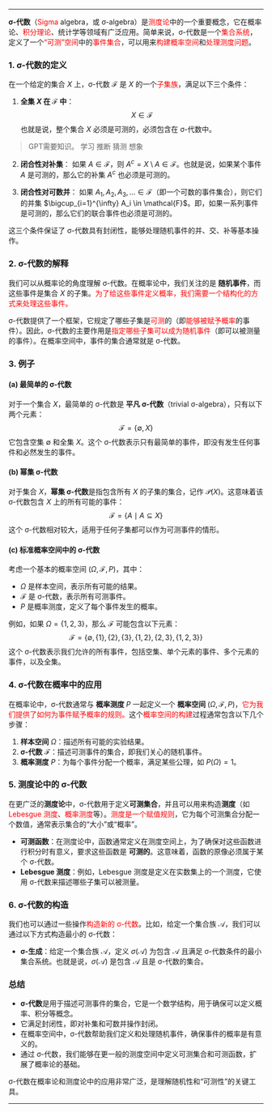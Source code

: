 
---

**σ-代数**（<span style="color:rgb(255, 0, 0)">Sigma</span> algebra，或 σ-algebra）是<span style="color:rgb(255, 0, 0)">测度论</span>中的一个重要概念，它在概率论、<span style="color:rgb(255, 0, 0)">积分理论</span>、统计学等领域有广泛应用。简单来说，σ-代数是一个<span style="color:rgb(255, 0, 0)">集合系统</span>，定义了一个<span style="color:rgb(255, 0, 0)">“可测”空间</span>中的<span style="color:rgb(255, 0, 0)">事件集合</span>，可以用来<span style="color:rgb(255, 0, 0)">构建概率空间</span>和<span style="color:rgb(255, 0, 0)">处理测度问题</span>。

### 1. **σ-代数的定义**
在一个给定的集合 $X$ 上，σ-代数 $\mathcal{F}$ 是 $X$ 的一个<span style="color:rgb(255, 0, 0)">子集族</span>，满足以下三个条件：

1. **全集 $X$ 在 $\mathcal{F}$ 中**：
   $$
   X \in \mathcal{F}
   $$
   也就是说，整个集合 $X$ 必须是可测的，必须包含在 σ-代数中。

> GPT需要知识。
> 	学习
> 	推断
> 	猜测
> 	想象

2. **闭合性对补集**：
   如果 $A \in \mathcal{F}$，则 $A^c = X \setminus A \in \mathcal{F}$。也就是说，如果某个事件 $A$ 是可测的，那么它的补集 $A^c$ 也必须是可测的。

3. **闭合性对可数并**：
   如果 $A_1, A_2, A_3, \dots \in \mathcal{F}$（即一个可数的事件集合），则它们的并集 $\bigcup_{i=1}^{\infty} A_i \in \mathcal{F}$。即，如果一系列事件是可测的，那么它们的联合事件也必须是可测的。

这三个条件保证了 σ-代数具有封闭性，能够处理随机事件的并、交、补等基本操作。

### 2. **σ-代数的解释**
我们可以从概率论的角度理解 σ-代数。在概率论中，我们关注的是 **随机事件**，而这些事件是集合 $X$ 的子集。<span style="color:rgb(255, 0, 0)">为了给这些事件定义概率，我们需要一个结构化的方式来处理这些事件。</span>

σ-代数提供了一个框架，它规定了哪些子集是<span style="color:rgb(255, 0, 0)">可测</span>的（即<span style="color:rgb(255, 0, 0)">能够被赋予概率</span>的事件）。因此，σ-代数的主要作用是<span style="color:rgb(255, 0, 0)">指定哪些子集可以成为随机事件</span>（即可以被测量的事件）。在概率空间中，事件的集合通常就是 σ-代数。

### 3. **例子**
#### (a) 最简单的 σ-代数
对于一个集合 $X$，最简单的 σ-代数是 **平凡 σ-代数**（trivial σ-algebra），只有以下两个元素：
$$
\mathcal{F} = \{ \emptyset, X \}
$$
它包含空集 $\emptyset$ 和全集 $X$。这个 σ-代数表示只有最简单的事件，即没有发生任何事件和必然发生的事件。

#### (b) 幂集 σ-代数
对于集合 $X$，**幂集 σ-代数**是指包含所有 $X$ 的子集的集合，记作 $\mathcal{P}(X)$。这意味着该 σ-代数包含 $X$ 上的所有可能的事件：
$$
\mathcal{F} = \{ A \mid A \subseteq X \}
$$
这个 σ-代数相对较大，适用于任何子集都可以作为可测事件的情形。

#### (c) 标准概率空间中的 σ-代数
考虑一个基本的概率空间 $(\Omega, \mathcal{F}, P)$，其中：
- $\Omega$ 是样本空间，表示所有可能的结果。
- $\mathcal{F}$ 是 σ-代数，表示所有可测事件。
- $P$ 是概率测度，定义了每个事件发生的概率。

例如，如果 $\Omega = \{1, 2, 3\}$，那么 $\mathcal{F}$ 可能包含以下元素：
$$
\mathcal{F} = \{\emptyset, \{1\}, \{2\}, \{3\}, \{1, 2\}, \{2, 3\}, \{1, 2, 3\}\}
$$
这个 σ-代数表示我们允许的所有事件，包括空集、单个元素的事件、多个元素的事件，以及全集。

### 4. **σ-代数在概率中的应用**
在概率论中，σ-代数通常与 **概率测度** $P$ 一起定义一个 **概率空间** $(\Omega, \mathcal{F}, P)$，<span style="color:rgb(255, 0, 0)">它为我们提供了如何为事件赋予概率的规则。</span>这个<span style="color:rgb(255, 0, 0)">概率空间的构建</span>过程通常包含以下几个步骤：

1. **样本空间** $\Omega$：描述所有可能的实验结果。
2. **σ-代数** $\mathcal{F}$：描述可测事件的集合，即我们关心的随机事件。
3. **概率测度** $P$：为每个事件分配一个概率，满足某些公理，如 $P(\Omega) = 1$。

### 5. **测度论中的 σ-代数**
在更广泛的**测度论**中，σ-代数用于定义**可测集合**，并且可以用来构造**测度**（如 <span style="color:rgb(255, 0, 0)">Lebesgue 测度</span>、<span style="color:rgb(255, 0, 0)">概率测度</span>等）。<span style="color:rgb(255, 0, 0)">测度是一个赋值规则</span>，它为每个可测集合分配一个数值，通常表示集合的“大小”或“概率”。

- **可测函数**：在测度论中，函数通常定义在测度空间上，为了确保对这些函数进行积分时有意义，要求这些函数是 **可测的**。这意味着，函数的原像必须属于某个 σ-代数。
- **Lebesgue 测度**：例如，Lebesgue 测度是定义在实数集上的一个测度，它使用 σ-代数来描述哪些子集可以被测量。

### 6. **σ-代数的构造**
我们也可以通过一些操作<span style="color:rgb(255, 0, 0)">构造新的 σ-代数</span>。比如，给定一个集合族 $\mathcal{A}$，我们可以通过以下方式构造最小的 σ-代数：

- **σ-生成**：给定一个集合族 $\mathcal{A}$，定义 $\sigma(\mathcal{A})$ 为包含 $\mathcal{A}$ 且满足 σ-代数条件的最小集合系统。也就是说，$\sigma(\mathcal{A})$ 是包含 $\mathcal{A}$ 且是 σ-代数的集合。

### 总结
- **σ-代数**是用于描述可测事件的集合，它是一个数学结构，用于确保可以定义概率、积分等概念。
- 它满足封闭性，即对补集和可数并操作封闭。
- 在概率空间中，σ-代数帮助我们定义和处理随机事件，确保事件的概率是有意义的。
- 通过 σ-代数，我们能够在更一般的测度空间中定义可测集合和可测函数，扩展了概率论的基础。

σ-代数在概率论和测度论中的应用非常广泛，是理解随机性和“可测性”的关键工具。

---
